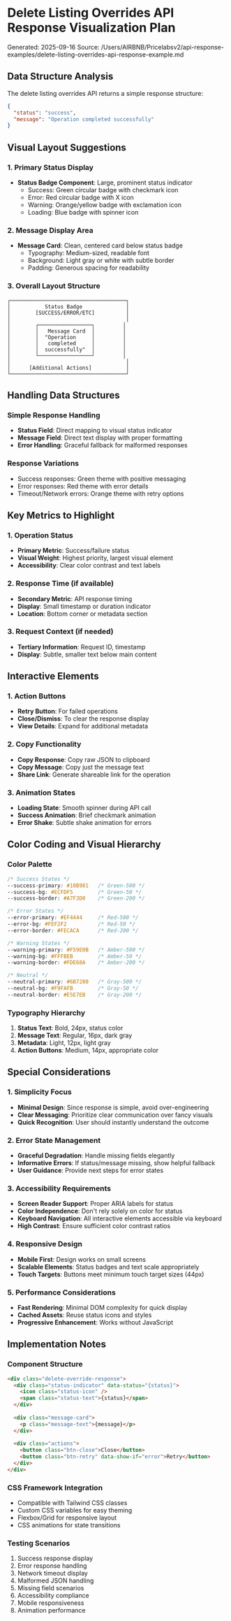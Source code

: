 # Delete Listing Overrides API Response Visualization Plan

Generated: 2025-09-16
Source: /Users/AIRBNB/Pricelabsv2/api-response-examples/delete-listing-overrides-api-response-example.md

## Data Structure Analysis

The delete listing overrides API returns a simple response structure:
```json
{
  "status": "success",
  "message": "Operation completed successfully"
}
```

## Visual Layout Suggestions

### 1. Primary Status Display
- **Status Badge Component**: Large, prominent status indicator
  - Success: Green circular badge with checkmark icon
  - Error: Red circular badge with X icon
  - Warning: Orange/yellow badge with exclamation icon
  - Loading: Blue badge with spinner icon

### 2. Message Display Area
- **Message Card**: Clean, centered card below status badge
  - Typography: Medium-sized, readable font
  - Background: Light gray or white with subtle border
  - Padding: Generous spacing for readability

### 3. Overall Layout Structure
```
┌─────────────────────────────────────┐
│           Status Badge              │
│        [SUCCESS/ERROR/ETC]          │
│                                     │
│        ┌─────────────────┐         │
│        │   Message Card  │         │
│        │  "Operation     │         │
│        │   completed     │         │
│        │  successfully"  │         │
│        └─────────────────┘         │
│                                     │
│      [Additional Actions]           │
└─────────────────────────────────────┘
```

## Handling Data Structures

### Simple Response Handling
- **Status Field**: Direct mapping to visual status indicator
- **Message Field**: Direct text display with proper formatting
- **Error Handling**: Graceful fallback for malformed responses

### Response Variations
- Success responses: Green theme with positive messaging
- Error responses: Red theme with error details
- Timeout/Network errors: Orange theme with retry options

## Key Metrics to Highlight

### 1. Operation Status
- **Primary Metric**: Success/failure status
- **Visual Weight**: Highest priority, largest visual element
- **Accessibility**: Clear color contrast and text labels

### 2. Response Time (if available)
- **Secondary Metric**: API response timing
- **Display**: Small timestamp or duration indicator
- **Location**: Bottom corner or metadata section

### 3. Request Context (if needed)
- **Tertiary Information**: Request ID, timestamp
- **Display**: Subtle, smaller text below main content

## Interactive Elements

### 1. Action Buttons
- **Retry Button**: For failed operations
- **Close/Dismiss**: To clear the response display
- **View Details**: Expand for additional metadata

### 2. Copy Functionality
- **Copy Response**: Copy raw JSON to clipboard
- **Copy Message**: Copy just the message text
- **Share Link**: Generate shareable link for the operation

### 3. Animation States
- **Loading State**: Smooth spinner during API call
- **Success Animation**: Brief checkmark animation
- **Error Shake**: Subtle shake animation for errors

## Color Coding and Visual Hierarchy

### Color Palette
```css
/* Success States */
--success-primary: #10B981   /* Green-500 */
--success-bg: #ECFDF5        /* Green-50 */
--success-border: #A7F3D0    /* Green-200 */

/* Error States */
--error-primary: #EF4444     /* Red-500 */
--error-bg: #FEF2F2          /* Red-50 */
--error-border: #FECACA      /* Red-200 */

/* Warning States */
--warning-primary: #F59E0B   /* Amber-500 */
--warning-bg: #FFFBEB        /* Amber-50 */
--warning-border: #FDE68A    /* Amber-200 */

/* Neutral */
--neutral-primary: #6B7280   /* Gray-500 */
--neutral-bg: #F9FAFB        /* Gray-50 */
--neutral-border: #E5E7EB    /* Gray-200 */
```

### Typography Hierarchy
1. **Status Text**: Bold, 24px, status color
2. **Message Text**: Regular, 16px, dark gray
3. **Metadata**: Light, 12px, light gray
4. **Action Buttons**: Medium, 14px, appropriate color

## Special Considerations

### 1. Simplicity Focus
- **Minimal Design**: Since response is simple, avoid over-engineering
- **Clear Messaging**: Prioritize clear communication over fancy visuals
- **Quick Recognition**: User should instantly understand the outcome

### 2. Error State Management
- **Graceful Degradation**: Handle missing fields elegantly
- **Informative Errors**: If status/message missing, show helpful fallback
- **User Guidance**: Provide next steps for error states

### 3. Accessibility Requirements
- **Screen Reader Support**: Proper ARIA labels for status
- **Color Independence**: Don't rely solely on color for status
- **Keyboard Navigation**: All interactive elements accessible via keyboard
- **High Contrast**: Ensure sufficient color contrast ratios

### 4. Responsive Design
- **Mobile First**: Design works on small screens
- **Scalable Elements**: Status badges and text scale appropriately
- **Touch Targets**: Buttons meet minimum touch target sizes (44px)

### 5. Performance Considerations
- **Fast Rendering**: Minimal DOM complexity for quick display
- **Cached Assets**: Reuse status icons and styles
- **Progressive Enhancement**: Works without JavaScript

## Implementation Notes

### Component Structure
```html
<div class="delete-override-response">
  <div class="status-indicator" data-status="{status}">
    <icon class="status-icon" />
    <span class="status-text">{status}</span>
  </div>
  
  <div class="message-card">
    <p class="message-text">{message}</p>
  </div>
  
  <div class="actions">
    <button class="btn-close">Close</button>
    <button class="btn-retry" data-show-if="error">Retry</button>
  </div>
</div>
```

### CSS Framework Integration
- Compatible with Tailwind CSS classes
- Custom CSS variables for easy theming
- Flexbox/Grid for responsive layout
- CSS animations for state transitions

### Testing Scenarios
1. Success response display
2. Error response handling
3. Network timeout display
4. Malformed JSON handling
5. Missing field scenarios
6. Accessibility compliance
7. Mobile responsiveness
8. Animation performance